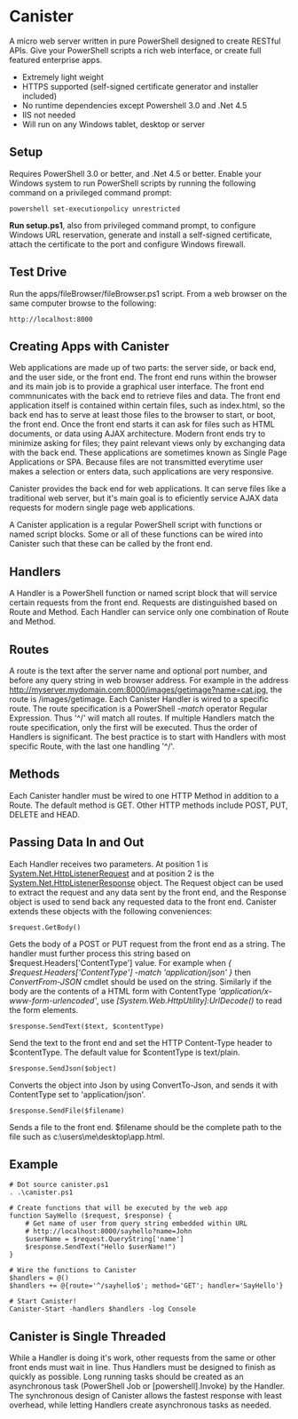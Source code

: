 Canister
========

A micro web server written in pure PowerShell designed to create RESTful APIs. Give your PowerShell scripts a rich web interface, or create full featured enterprise apps.

* Extremely light weight
* HTTPS supported (self-signed certificate generator and installer included)
* No runtime dependencies except Powershell 3.0 and .Net 4.5
* IIS not needed
* Will run on any Windows tablet, desktop or server

Setup
-----
Requires PowerShell 3.0 or better, and .Net 4.5 or better. Enable your Windows system to run PowerShell scripts by running the following command on a privileged command prompt:

    powershell set-executionpolicy unrestricted
    
**Run setup.ps1**, also from privileged command prompt, to configure Windows URL reservation, generate and install a self-signed certificate, attach the certificate to the port and configure Windows firewall.

Test Drive
----------
Run the apps/fileBrowser/fileBrowser.ps1 script. From a web browser on the same computer browse to the following:

    http://localhost:8000

Creating Apps with Canister
---------------------------
Web applications are made up of two parts: the server side, or back end, and the user side, or the front end. The front end runs within the browser and its main job is to provide a graphical user interface. The front end commnunicates with the back end to retrieve files and data. The front end application itself is contained within certain files, such as index.html, so the back end has to serve at least those files to the browser to start, or boot, the front end. Once the front end starts it can ask for files such as HTML documents, or data using AJAX architecture. Modern front ends try to minimize asking for files; they paint relevant views only by exchanging data with the back end. These applications are sometimes known as Single Page Applications or SPA. Because files are not transmitted everytime user makes a selection or enters data, such applications are very responsive.

Canister provides the back end for web applications. It can serve files like a traditional web server, but it's main goal is to eficiently service AJAX data requests for modern single page web applications.

A Canister application is a regular PowerShell script with functions or named script blocks. Some or all of these functions can be wired into Canister such that these can be called by the front end.

Handlers
--------
A Handler is a PowerShell function or named script block that will service certain requests from the front end. Requests are distinguished based on Route and Method. Each Handler can service only one combination of Route and Method.

Routes
------
A route is the text after the server name and optional port number, and before any query string in web browser address. For example in the address http://myserver.mydomain.com:8000/images/getimage?name=cat.jpg, the route is /images/getimage. Each Canister Handler is wired to a specific route. The route specification is a PowerShell *-match* operator Regular Expression. Thus '^/' will match all routes. If multiple Handlers match the route specification, only the first will be executed. Thus the order of Handlers is significant. The best practice is to start with Handlers with most specific Route, with the last one handling '^/'.

Methods
-------
Each Canister handler must be wired to one HTTP Method in addition to a Route. The default method is GET. Other HTTP methods include POST, PUT, DELETE and HEAD.

Passing Data In and Out
-----------------------
Each Handler receives two parameters. At position 1 is [System.Net.HttpListenerRequest](http://msdn.microsoft.com/en-us/library/system.net.httplistenerrequest(v=vs.110).aspx) and at position 2 is the [System.Net.HttpListenerResponse](http://msdn.microsoft.com/en-us/library/system.net.httplistenerresponse(v=vs.110).aspx) object. The Request object can be used to extract the request and any data sent by the front end, and the Response object is used to send back any requested data to the front end. Canister extends these objects with the following conveniences:

    $request.GetBody()
Gets the body of a POST or PUT request from the front end as a string. The handler must further process this string based on $request.Headers['ContentType'] value. For example when *{ $request.Headers['ContentType'] -match 'application/json' }* then *ConvertFrom-JSON* cmdlet should be used on the string. Similarly if the body are the contents of a HTML form with ContentType *'application/x-www-form-urlencoded'*, use *[System.Web.HttpUtility]:UrlDecode()* to read the form elements.

    $response.SendText($text, $contentType)
Send the text to the front end and set the HTTP Content-Type header to $contentType. The default value for $contentType is text/plain.

    $response.SendJson($object)
Converts the object into Json by using ConvertTo-Json, and sends it with ContentType set to 'application/json'.

    $response.SendFile($filename)
Sends a file to the front end. $filename should be the complete path to the file such as c:\users\me\desktop\app.html.

Example
-------
    # Dot source canister.ps1
    . .\canister.ps1
    
    # Create functions that will be executed by the web app
    function SayHello ($request, $response) {
        # Get name of user from query string embedded within URL
        # http://localhost:8000/sayhello?name=John
        $userName = $request.QueryString['name']
        $response.SendText("Hello $userName!")
    }
    
    # Wire the functions to Canister
    $handlers = @()
    $handlers += @{route='^/sayhello$'; method='GET'; handler='SayHello'}
    
    # Start Canister!
    Canister-Start -handlers $handlers -log Console
    
Canister is Single Threaded
---------------------------
While a Handler is doing it's work, other requests from the same or other front ends must wait in line. Thus Handlers must be designed to finish as quickly as possible. Long running tasks should be created as an asynchronous task (PowerShell Job or [powershell].Invoke) by the Handler. The synchronous design of Canister allows the fastest response with least overhead, while letting Handlers create asynchronous tasks as needed.
